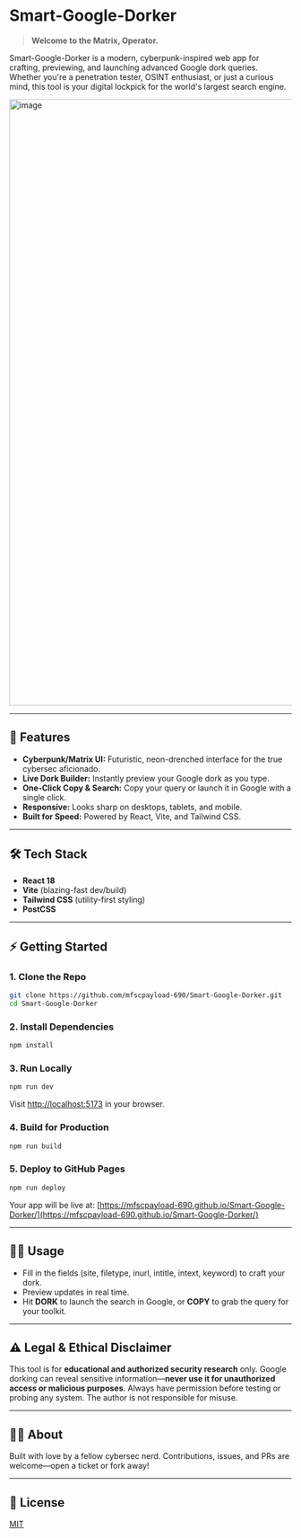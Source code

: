 # Smart-Google-Dorker

> **Welcome to the Matrix, Operator.**

Smart-Google-Dorker is a modern, cyberpunk-inspired web app for crafting, previewing, and launching advanced Google dork queries. Whether you're a penetration tester, OSINT enthusiast, or just a curious mind, this tool is your digital lockpick for the world's largest search engine.

<img width="1920" height="1080" alt="image" src="https://github.com/user-attachments/assets/5ab0a188-051b-41a2-80a8-2facd18faf92" />


---

## 🚀 Features
- **Cyberpunk/Matrix UI:** Futuristic, neon-drenched interface for the true cybersec aficionado.
- **Live Dork Builder:** Instantly preview your Google dork as you type.
- **One-Click Copy & Search:** Copy your query or launch it in Google with a single click.
- **Responsive:** Looks sharp on desktops, tablets, and mobile.
- **Built for Speed:** Powered by React, Vite, and Tailwind CSS.

---

## 🛠️ Tech Stack
- **React 18**
- **Vite** (blazing-fast dev/build)
- **Tailwind CSS** (utility-first styling)
- **PostCSS**

---

## ⚡ Getting Started

### 1. Clone the Repo
```sh
git clone https://github.com/mfscpayload-690/Smart-Google-Dorker.git
cd Smart-Google-Dorker
```

### 2. Install Dependencies
```sh
npm install
```

### 3. Run Locally
```sh
npm run dev
```
Visit [http://localhost:5173](http://localhost:5173) in your browser.

### 4. Build for Production
```sh
npm run build
```

### 5. Deploy to GitHub Pages
```sh
npm run deploy
```
Your app will be live at: [https://mfscpayload-690.github.io/Smart-Google-Dorker/](https://mfscpayload-690.github.io/Smart-Google-Dorker/)

---

## 🕵️‍♂️ Usage
- Fill in the fields (site, filetype, inurl, intitle, intext, keyword) to craft your dork.
- Preview updates in real time.
- Hit **DORK** to launch the search in Google, or **COPY** to grab the query for your toolkit.

---

## ⚠️ Legal & Ethical Disclaimer
This tool is for **educational and authorized security research** only. Google dorking can reveal sensitive information—**never use it for unauthorized access or malicious purposes**. Always have permission before testing or probing any system. The author is not responsible for misuse.

---

## 🧑‍💻 About
Built with love by a fellow cybersec nerd. Contributions, issues, and PRs are welcome—open a ticket or fork away!

---

## 📜 License
[MIT](./LICENSE)
